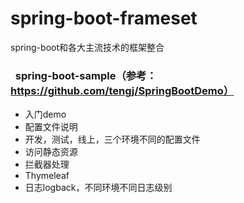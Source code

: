 # spring-boot-frameset
spring-boot和各大主流技术的框架整合
###   spring-boot-sample（参考：https://github.com/tengj/SpringBootDemo）
 - 入门demo
 - 配置文件说明
 - 开发，测试，线上，三个环境不同的配置文件
 - 访问静态资源  
 - 拦截器处理
 - Thymeleaf 
 - 日志logback，不同环境不同日志级别
